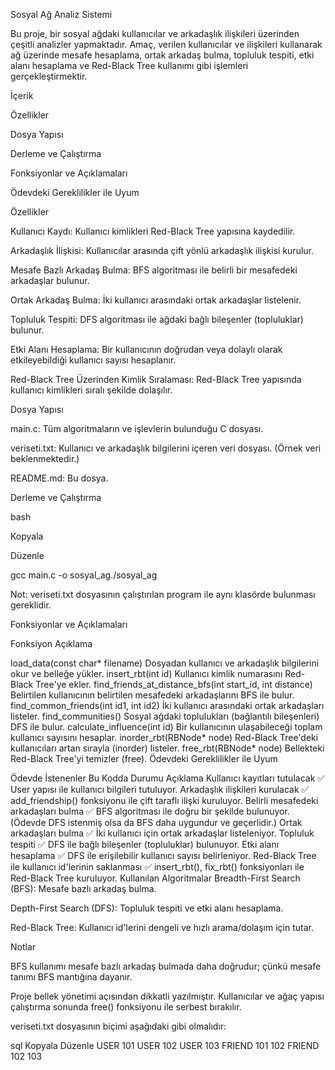 Sosyal Ağ Analiz Sistemi



Bu proje, bir sosyal ağdaki kullanıcılar ve arkadaşlık ilişkileri üzerinden çeşitli analizler yapmaktadır.
Amaç, verilen kullanıcılar ve ilişkileri kullanarak ağ üzerinde mesafe hesaplama, ortak arkadaş bulma, topluluk tespiti, etki alanı hesaplama ve Red-Black Tree kullanımı gibi işlemleri gerçekleştirmektir.




İçerik


Özellikler



Dosya Yapısı



Derleme ve Çalıştırma



Fonksiyonlar ve Açıklamaları



Ödevdeki Gereklilikler ile Uyum



Özellikler


Kullanıcı Kaydı: Kullanıcı kimlikleri Red-Black Tree yapısına kaydedilir.



Arkadaşlık İlişkisi: Kullanıcılar arasında çift yönlü arkadaşlık ilişkisi kurulur.



Mesafe Bazlı Arkadaş Bulma: BFS algoritması ile belirli bir mesafedeki arkadaşlar bulunur.



Ortak Arkadaş Bulma: İki kullanıcı arasındaki ortak arkadaşlar listelenir.



Topluluk Tespiti: DFS algoritması ile ağdaki bağlı bileşenler (topluluklar) bulunur.



Etki Alanı Hesaplama: Bir kullanıcının doğrudan veya dolaylı olarak etkileyebildiği kullanıcı sayısı hesaplanır.



Red-Black Tree Üzerinden Kimlik Sıralaması: Red-Black Tree yapısında kullanıcı kimlikleri sıralı şekilde dolaşılır.



Dosya Yapısı


main.c: Tüm algoritmaların ve işlevlerin bulunduğu C dosyası.



veriseti.txt: Kullanıcı ve arkadaşlık bilgilerini içeren veri dosyası. (Örnek veri beklenmektedir.)



README.md: Bu dosya.




Derleme ve Çalıştırma


bash


Kopyala


Düzenle


gcc main.c -o sosyal_ag./sosyal_ag


Not: veriseti.txt dosyasının çalıştırılan program ile aynı klasörde bulunması gereklidir.



Fonksiyonlar ve Açıklamaları



Fonksiyon	Açıklama



load_data(const char* filename)	Dosyadan kullanıcı ve arkadaşlık bilgilerini okur ve belleğe yükler.
insert_rbt(int id)	Kullanıcı kimlik numarasını Red-Black Tree'ye ekler.
find_friends_at_distance_bfs(int start_id, int distance)	Belirtilen kullanıcının belirtilen mesafedeki arkadaşlarını BFS ile bulur.
find_common_friends(int id1, int id2)	İki kullanıcı arasındaki ortak arkadaşları listeler.
find_communities()	Sosyal ağdaki toplulukları (bağlantılı bileşenleri) DFS ile bulur.
calculate_influence(int id)	Bir kullanıcının ulaşabileceği toplam kullanıcı sayısını hesaplar.
inorder_rbt(RBNode* node)	Red-Black Tree'deki kullanıcıları artan sırayla (inorder) listeler.
free_rbt(RBNode* node)	Bellekteki Red-Black Tree'yi temizler (free).
Ödevdeki Gereklilikler ile Uyum

Ödevde İstenenler	Bu Kodda Durumu	Açıklama
Kullanıcı kayıtları tutulacak	✅	User yapısı ile kullanıcı bilgileri tutuluyor.
Arkadaşlık ilişkileri kurulacak	✅	add_friendship() fonksiyonu ile çift taraflı ilişki kuruluyor.
Belirli mesafedeki arkadaşları bulma	✅	BFS algoritması ile doğru bir şekilde bulunuyor. (Ödevde DFS istenmiş olsa da BFS daha uygundur ve geçerlidir.)
Ortak arkadaşları bulma	✅	İki kullanıcı için ortak arkadaşlar listeleniyor.
Topluluk tespiti	✅	DFS ile bağlı bileşenler (topluluklar) bulunuyor.
Etki alanı hesaplama	✅	DFS ile erişilebilir kullanıcı sayısı belirleniyor.
Red-Black Tree ile kullanıcı id'lerinin saklanması	✅	insert_rbt(), fix_rbt() fonksiyonları ile Red-Black Tree kuruluyor.
Kullanılan Algoritmalar
Breadth-First Search (BFS): Mesafe bazlı arkadaş bulma.

Depth-First Search (DFS): Topluluk tespiti ve etki alanı hesaplama.

Red-Black Tree: Kullanıcı id'lerini dengeli ve hızlı arama/dolaşım için tutar.

Notlar


BFS kullanımı mesafe bazlı arkadaş bulmada daha doğrudur; çünkü mesafe tanımı BFS mantığına dayanır.

Proje bellek yönetimi açısından dikkatli yazılmıştır. Kullanıcılar ve ağaç yapısı çalıştırma sonunda free() fonksiyonu ile serbest bırakılır.

veriseti.txt dosyasının biçimi aşağıdaki gibi olmalıdır:



sql
Kopyala
Düzenle
USER 101
USER 102
USER 103
FRIEND 101 102
FRIEND 102 103
